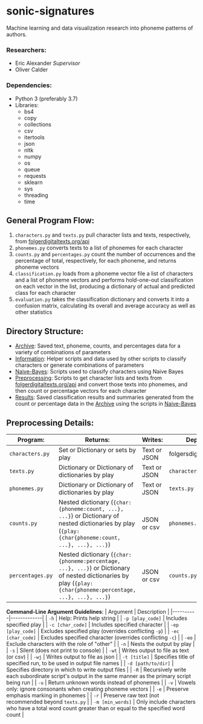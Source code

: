 # sonic-signatures
Machine learning and data visualization research into phoneme patterns of authors.

### Researchers:
- Eric Alexander _Supervisor_
- Oliver Calder

### Dependencies:
- Python 3 (preferably 3.7)
- Libraries:
  - bs4
  - copy
  - collections
  - csv
  - itertools
  - json
  - nltk
  - numpy
  - os
  - queue
  - requests
  - sklearn
  - sys
  - threading
  - time

## General Program Flow:
1. `characters.py` and `texts.py` pull character lists and texts, respectively, from [folgerdigitaltexts.org/api](https://www.folgerdigitaltexts.org/api/)
2. `phonemes.py` converts texts to a list of phonemes for each character
3. `counts.py` and `percentages.py` count the number of occurrences and the percentage of total, respectively, for each phoneme, and returns phoneme vectors
4. `classification.py` loads from a phoneme vector file a list of characters and a list of phoneme vectors and performs hold-one-out classification on each vector in the list, producing a dictionary of actual and predicted class for each character
5. `evaluation.py` takes the classification dictionary and converts it into a confusion matrix, calculating its overall and average accuracy as well as other statistics

## Directory Structure:
- [Archive](https://github.com/olivercalder/sonic-signatures/tree/master/Archive): Saved text, phoneme, counts, and percentages data for a variety of combinations of parameters
- [Information](https://hitgub.com/olivercalder/sonic-signatures/tree/master/Information): Helper scripts and data used by other scripts to classify characters or generate combinations of parameters
- [Naive-Bayes](https://github.com/olivercalder/sonic-signatures/tree/master/Naive-Bayes): Scripts used to classify characters using Naive Bayes
- [Preprocessing](https://github.com/olivercalder/sonic-signatures/tree/master/Preprocessing): Scripts to get character lists and texts from [folgerdigitaltexts.org/api](https://www.folgerdigitaltexts.org/api/) and convert those texts into phonemes, and then count or percentage vectors for each character
- [Results](https://github.com/olivercalder/sonic-signatures/tree/master/Results): Saved classification results and summaries generated from the count or percentage data in the [Archive](https://github.com/olivercalder/sonic-signatures/tree/master/Archive) using the scripts in [Naive-Bayes](https://github.com/olivercalder/sonic-signatures/tree/master/Naive-Bayes)

## Preprocessing Details:
| Program: | Returns: | Writes: | Depends: |
|----------|----------|---------|----------|
| `characters.py` | Set or Dictionary or sets by play | Text or JSON | folgersdigitaltexts.org |
| `texts.py` | Dictionary or Dictionary of dictionaries by play | Text or JSON | `characters.py` |
| `phonemes.py` | Dictionary or Dictionary of dictionaries by play | Text or JSON | `texts.py` |
| `counts.py` | Nested dictionary (`{char:{phoneme:count, ...}, ...}`) or Dictionary of nested dictionaries by play (`{play:{char{phoneme:count, ...}, ...}, ...}`) | JSON or csv | `phonemes.py` |
| `percentages.py` | Nested dictionary (`{char:{phoneme:percentage, ...}, ...}`) or Dictionary of nested dictionaries by play (`{play:{char{phoneme:percentage, ...}, ...}, ...}`) | JSON or csv | `counts.py` |

__Command-Line Argument Guidelines__:
| Argument | Description |
|----------|-------------|
| `-h`       | Help: Prints help string |
| `-p [play_code]` | Includes specified play |
| `-c [char_code]` | Includes specified character |
| `-ep [play_code]` | Excludes specified play (overrides conflicting `-p`) |
| `-ec [char_code]` | Excludes specified character (overrides conflicting `-c`) |
| `-eo` | Exclude characters with the role of "other" |
| `-n` | Nests the output by play |
| `-s` | Silent (does not print to console) |
| `-wt` | Writes output to file as text (or csv) |
| `-wj` | Writes output to file as json |
| `-t [title]` | Specifies title of specified run, to be used in output file names |
| `-d [path/to/dir]` | Specifies directory in which to write output files |
| `-R` | Recursively write each subordinate script's output in the same manner as the primary script being run |
| `-u` | Return unknown words instead of phonemes |
| `-v` | Vowels only: ignore consonants when creating phoneme vectors |
| `-e` | Preserve emphasis marking in phonemes |
| `-r` | Preserve raw text (not recommended beyond `texts.py` |
| `-m [min_words]` | Only include characters who have a total word count greater than or equal to the specified word count |
